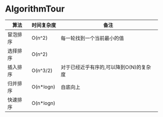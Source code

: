 # AlgorithmTour



| 算法     | 时间复杂度 | 备注                                    |
| -------- | ---------- | --------------------------------------- |
| 冒泡排序 | O(n^2)     | 每一轮找到一个当前最小的值              |
| 选择排序 | O(n^2)     |                                         |
| 插入排序 | O(n^3/2)   | 对于已经近乎有序的,可以降到O(N)的复杂度 |
| 归并排序 | O(n*logn)  | 自底向上                                |
| 快速排序 | O(n*logn)  |                                         |

